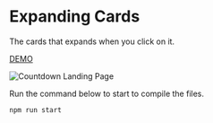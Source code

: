 # Expanding Cards

The cards that expands when you click on it.

<a href='https://keen-volhard-e49a97.netlify.app/' alt='DEMO' target='_blank'>DEMO</a>

![Countdown Landing Page](https://res.cloudinary.com/coffmanjrp-dev/image/upload/v1642977721/coffmanjrp.io/ts_expanding_cards_20bb66f198.png)

Run the command below to start to compile the files.

```
npm run start
```
